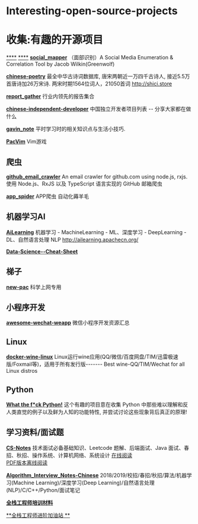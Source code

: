 # Interesting-open-source-projects
# 收集:有趣的开源项目
[****]()
[****]()
[**social_mapper**](https://github.com/Greenwolf/social_mapper)
（面部识别）A Social Media Enumeration & Correlation Tool by Jacob Wilkin(Greenwolf) 

[**chinese-poetry**](https://github.com/chinese-poetry/chinese-poetry)
最全中华古诗词数据库, 唐宋两朝近一万四千古诗人, 接近5.5万首唐诗加26万宋诗. 两宋时期1564位词人，21050首词
http://shici.store

[**report_gather**](https://github.com/xunyegege/report_gather)
行业内领先的报告集合

[**chinese-independent-developer**](https://github.com/1c7/chinese-independent-developer)
中国独立开发者项目列表 -- 分享大家都在做什么

[**gavin_note**](https://github.com/xunyegege/gavin_note)
平时学习时的相关知识点与生活小技巧.

[**PacVim**](https://github.com/jmoon018/PacVim.git)
Vim游戏 

## 爬虫
[**github_email_crawler**](https://github.com/nekocode/github_email_crawler)
An email crawler for github.com using node.js, rxjs.
使用 Node.js、RxJS 以及 TypeScript 语言实现的 GitHub 邮箱爬虫

[**app_spider**](https://github.com/xingag/app_spider)
APP爬虫 自动化薅羊毛

## 机器学习AI
[**AiLearning**](https://github.com/apachecn/AiLearning.git)
机器学习 - MachineLearning - ML、深度学习 - DeepLearning - DL、自然语言处理 NLP http://ailearning.apachecn.org/

[**Data-Science--Cheat-Sheet**](https://github.com/abhat222/Data-Science--Cheat-Sheet)

## 梯子
[**new-pac**](https://github.com/ldqk/new-pac.git)
科学上网专用 


## 小程序开发
[**awesome-wechat-weapp**](https://github.com/justjavac/awesome-wechat-weapp)
微信小程序开发资源汇总 

## Linux
[**docker-wine-linux**](https://github.com/RokasUrbelis/docker-wine-linux)
Linux运行wine应用(QQ/微信/百度网盘/TIM/迅雷极速版/Foxmail等)，适用于所有发行版------- Best wine-QQ/TIM/Wechat for all Linux distros 

## Python
[**What the f*ck Python!**](https://github.com/leisurelicht/wtfpython-cn)
这个有趣的项目意在收集 Python 中那些难以理解和反人类直觉的例子以及鲜为人知的功能特性, 并尝试讨论这些现象背后真正的原理!

## 学习资料/面试题
[**CS-Notes**](https://github.com/CyC2018/CS-Notes)
技术面试必备基础知识、Leetcode 题解、后端面试、Java 面试、春招、秋招、操作系统、计算机网络、系统设计 
[在线阅读](https://cyc2018.github.io/CS-Notes/#/)    
[PDF版本离线阅读](https://github.com/sjsdfg/CS-Notes-PDF)

[**Algorithm_Interview_Notes-Chinese**](https://github.com/imhuay/Algorithm_Interview_Notes-Chinese)
2018/2019/校招/春招/秋招/算法/机器学习(Machine Learning)/深度学习(Deep Learning)/自然语言处理(NLP)/C/C++/Python/面试笔记 

[**全栈工程师培训材料**](https://github.com/ruanyf/jstraining)

[**全栈工程师进阶加油站 **](https://github.com/xunyegege/source)



